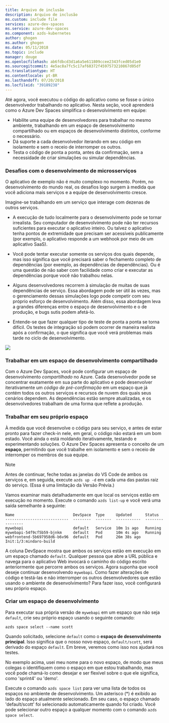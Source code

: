 ```yaml
---
title: Arquivo de inclusão
description: Arquivo de inclusão
ms.custom: include file
services: azure-dev-spaces
ms.service: azure-dev-spaces
ms.component: azds-kubernetes
author: ghogen
ms.author: ghogen
ms.date: 05/11/2018
ms.topic: include
manager: douge
ms.openlocfilehash: ab6fdbcd3d1a6a5e611809ccee2343fced05d1e0
ms.sourcegitcommit: 4e5ac8a7fc5c17af68372f4597573210867d05df
ms.translationtype: HT
ms.contentlocale: pt-BR
ms.lasthandoff: 07/20/2018
ms.locfileid: "39189238"
---
```

Até agora, você executou o código do aplicativo como se fosse o único desenvolvedor trabalhando no aplicativo. Nesta seção, você aprenderá como o Azure Dev Spaces simplifica o desenvolvimento em equipe:
* Habilite uma equipe de desenvolvedores para trabalhar no mesmo ambiente, trabalhando em um espaço de desenvolvimento compartilhado ou em espaços de desenvolvimento distintos, conforme o necessário.
* Dá suporte a cada desenvolvedor iterando em seu código em isolamento e sem o receio de interromper os outros.
* Testa o código de ponta a ponta, antes da confirmação, sem a necessidade de criar simulações ou simular dependências.

### <a name="challenges-with-developing-microservices"></a>Desafios com o desenvolvimento de microsserviços
O aplicativo de exemplo não é muito complexo no momento. Porém, no desenvolvimento do mundo real, os desafios logo surgem à medida que você adiciona mais serviços e a equipe de desenvolvimento cresce.

Imagine-se trabalhando em um serviço que interage com dezenas de outros serviços.

- A execução de tudo localmente para o desenvolvimento pode se tornar irrealista. Seu computador de desenvolvimento pode não ter recursos suficientes para executar o aplicativo inteiro. Ou talvez o aplicativo tenha pontos de extremidade que precisam ser acessíveis publicamente (por exemplo, o aplicativo responde a um webhook por meio de um aplicativo SaaS).

- Você pode tentar executar somente os serviços dos quais depende, mas isso significa que você precisará saber o fechamento completo de dependências (por exemplo, as dependências de dependências). Ou é uma questão de não saber com facilidade como criar e executar as dependências porque você não trabalhou nelas.
- Alguns desenvolvedores recorrem à simulação de muitas de suas dependências de serviço. Essa abordagem pode ser útil às vezes, mas o gerenciamento dessas simulações logo pode competir com seu próprio esforço de desenvolvimento. Além disso, essa abordagem leva a grandes diferenças entre o espaço de desenvolvimento e o de produção, e bugs sutis podem afetá-lo.
- Entende-se que fazer qualquer tipo de teste de ponta a ponta se torna difícil. Os testes de integração só podem ocorrer de maneira realista após a confirmação, o que significa que você verá problemas mais tarde no ciclo de desenvolvimento.

![](../media/common/microservices-challenges.png)


### <a name="work-in-a-shared-dev-space"></a>Trabalhar em um espaço de desenvolvimento compartilhado
Com o Azure Dev Spaces, você pode configurar um espaço de desenvolvimento *compartilhado* no Azure. Cada desenvolvedor pode se concentrar exatamente em sua parte do aplicativo e pode desenvolver iterativamente um *código de pré-confirmação* em um espaço que já contém todos os outros serviços e recursos de nuvem dos quais seus cenários dependem. As dependências estão sempre atualizadas, e os desenvolvedores trabalham de uma forma que reflete a produção.

### <a name="work-in-your-own-space"></a>Trabalhar em seu próprio espaço
À medida que você desenvolve o código para seu serviço, e antes de estar pronto para fazer check-in nele, em geral, o código não estará em um bom estado. Você ainda o está moldando iterativamente, testando e experimentando soluções. O Azure Dev Spaces apresenta o conceito de um **espaço**, permitindo que você trabalhe em isolamento e sem o receio de interromper os membros de sua equipe.

> [!Note]
> Antes de continuar, feche todas as janelas do VS Code de ambos os serviços e, em seguida, execute `azds up -d` em cada uma das pastas raiz do serviço. (Essa é uma limitação da Versão Prévia.)

Vamos examinar mais detalhadamente em que local os serviços estão em execução no momento. Execute o comando `azds list-up` e você verá uma saída semelhante à seguinte:

```
Name                          DevSpace  Type     Updated      Status
----------------------------  --------  -------  -----------  ----------------
mywebapi                      default   Service  10m 1s ago   Running
mywebapi-54f9cf5b59-bjnkm     default   Pod      10m 4s ago   Running
webfrontend-5b697958d6-b6v96  default   Pod      26m 38s ago  Init:1/3:mindaro-build
```

A coluna DevSpace mostra que ambos os serviços estão em execução em um espaço chamado `default`. Qualquer pessoa que abre a URL pública e navega para o aplicativo Web invocará o caminho do código escrito anteriormente que percorre ambos os serviços. Agora suponha que você deseje continuar desenvolvendo `mywebapi`. Como fazer alterações de código e testá-las e não interromper os outros desenvolvedores que estão usando o ambiente de desenvolvimento? Para fazer isso, você configurará seu próprio espaço.

### <a name="create-a-dev-space"></a>Criar um espaço de desenvolvimento
Para executar sua própria versão de `mywebapi` em um espaço que não seja `default`, crie seu próprio espaço usando o seguinte comando:

``` 
azds space select --name scott
```

Quando solicitado, selecione `default` como o **espaço de desenvolvimento principal**. Isso significa que o nosso novo espaço, `default/scott`, será derivado do espaço `default`. Em breve, veremos como isso nos ajudará nos testes. 

No exemplo acima, usei meu nome para o novo espaço, de modo que meus colegas o identifiquem como o espaço em que estou trabalhando, mas você pode chamá-lo como desejar e ser flexível sobre o que ele significa, como 'sprint4' ou 'demo'.

Execute o comando `azds space list` para ver uma lista de todos os espaços no ambiente de desenvolvimento. Um asterisco (*) é exibido ao lado do espaço atualmente selecionado. Em seu caso, o espaço chamado 'default/scott' foi selecionado automaticamente quando foi criado. Você pode selecionar outro espaço a qualquer momento com o comando `azds space select`.
